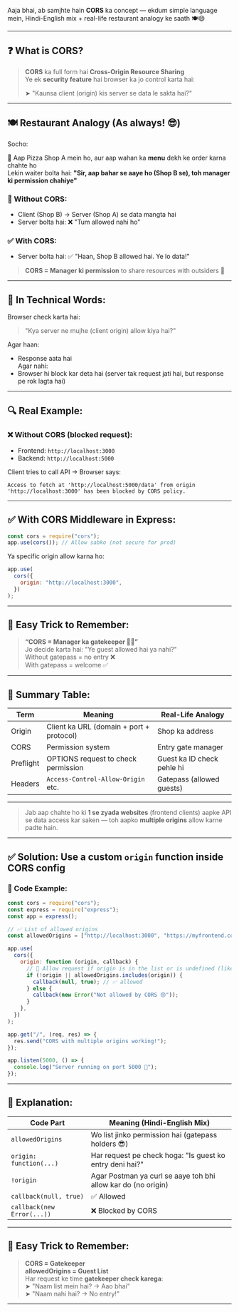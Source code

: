 Aaja bhai, ab samjhte hain **CORS** ka concept — ekdum simple language mein, Hindi-English mix + real-life restaurant analogy ke saath 🍽️😄

---

## ❓ **What is CORS?**

> **CORS** ka full form hai **Cross-Origin Resource Sharing**  
> Ye ek **security feature** hai browser ka jo control karta hai:
>
> ➤ "Kaunsa client (origin) kis server se data le sakta hai?"

---

## 🍽️ Restaurant Analogy (As always! 😎)

Socho:

🍕 Aap Pizza Shop A mein ho, aur aap wahan ka **menu** dekh ke order karna chahte ho  
Lekin waiter bolta hai: **"Sir, aap bahar se aaye ho (Shop B se), toh manager ki permission chahiye"**

### 🛑 Without CORS:

- Client (Shop B) → Server (Shop A) se data mangta hai
- Server bolta hai: ❌ "Tum allowed nahi ho"

### ✅ With CORS:

- Server bolta hai: ✅ "Haan, Shop B allowed hai. Ye lo data!"

> **CORS = Manager ki permission** to share resources with outsiders 🚦

---

## 🔧 In Technical Words:

Browser check karta hai:

> "Kya server ne mujhe (client origin) allow kiya hai?"

Agar haan:

- Response aata hai  
  Agar nahi:
- Browser hi block kar deta hai (server tak request jati hai, but response pe rok lagta hai)

---

## 🔍 Real Example:

### ❌ Without CORS (blocked request):

- Frontend: `http://localhost:3000`
- Backend: `http://localhost:5000`

Client tries to call API → Browser says:

```
Access to fetch at 'http://localhost:5000/data' from origin 'http://localhost:3000' has been blocked by CORS policy.
```

---

## ✅ With CORS Middleware in Express:

```js
const cors = require("cors");
app.use(cors()); // Allow sabko (not secure for prod)
```

Ya specific origin allow karna ho:

```js
app.use(
  cors({
    origin: "http://localhost:3000",
  })
);
```

---

## 🧠 Easy Trick to Remember:

> **“CORS = Manager ka gatekeeper 🧍‍♂️”**  
> Jo decide karta hai: "Ye guest allowed hai ya nahi?"  
> Without gatepass = no entry ❌  
> With gatepass = welcome ✅

---

## 🎯 Summary Table:

| Term      | Meaning                                  | Real-Life Analogy          |
| --------- | ---------------------------------------- | -------------------------- |
| Origin    | Client ka URL (domain + port + protocol) | Shop ka address            |
| CORS      | Permission system                        | Entry gate manager         |
| Preflight | OPTIONS request to check permission      | Guest ka ID check pehle hi |
| Headers   | `Access-Control-Allow-Origin` etc.       | Gatepass (allowed guests)  |

---

> Jab aap chahte ho ki **1 se zyada websites** (frontend clients) aapke API se data access kar saken — toh aapko **multiple origins** allow karne padte hain.

---

## ✅ Solution: Use a custom `origin` function inside CORS config

### 🔧 Code Example:

```js
const cors = require("cors");
const express = require("express");
const app = express();

// ✅ List of allowed origins
const allowedOrigins = ["http://localhost:3000", "https://myfrontend.com"];

app.use(
  cors({
    origin: function (origin, callback) {
      // 🧠 Allow request if origin is in the list or is undefined (like Postman)
      if (!origin || allowedOrigins.includes(origin)) {
        callback(null, true); // ✅ allowed
      } else {
        callback(new Error("Not allowed by CORS 😢"));
      }
    },
  })
);

app.get("/", (req, res) => {
  res.send("CORS with multiple origins working!");
});

app.listen(5000, () => {
  console.log("Server running on port 5000 🚀");
});
```

---

## 🧠 Explanation:

| Code Part                  | Meaning (Hindi-English Mix)                                   |
| -------------------------- | ------------------------------------------------------------- |
| `allowedOrigins`           | Wo list jinko permission hai (gatepass holders 😎)            |
| `origin: function(...)`    | Har request pe check hoga: "Is guest ko entry deni hai?"      |
| `!origin`                  | Agar Postman ya curl se aaye toh bhi allow kar do (no origin) |
| `callback(null, true)`     | ✅ Allowed                                                    |
| `callback(new Error(...))` | ❌ Blocked by CORS                                            |

---

## 🧠 Easy Trick to Remember:

> **CORS = Gatekeeper**  
> **allowedOrigins = Guest List**  
> Har request ke time **gatekeeper check karega**:  
> ➤ "Naam list mein hai? → Aao bhai"  
> ➤ "Naam nahi hai? → No entry!"

---
